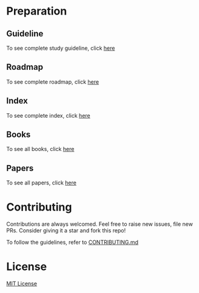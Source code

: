 # Preparation

## Guideline
To see complete study guideline, click [here](./GUIDELINE.md)

## Roadmap
To see complete roadmap, click [here](./Roadmap/)

## Index
To see complete index, click [here](./INDEX.md)

## Books
To see all books, click [here](./Books/)

## Papers
To see all papers, click [here](./Papers/)

# Contributing
Contributions are always welcomed. Feel free to raise new issues, file new PRs. Consider giving it a star and fork this repo!

To follow the guidelines, refer to [CONTRIBUTING.md](./CONTRIBUTING.md)

# License
[MIT License](./LICENSE)
